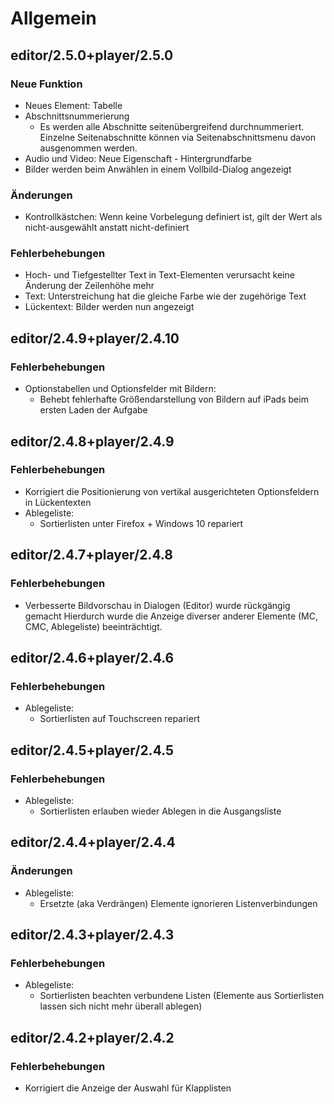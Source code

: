 Allgemein
=========
## editor/2.5.0+player/2.5.0
### Neue Funktion
- Neues Element: Tabelle
- Abschnittsnummerierung
  - Es werden alle Abschnitte seitenübergreifend durchnummeriert. Einzelne Seitenabschnitte können via Seitenabschnittsmenu davon ausgenommen werden.
- Audio und Video: Neue Eigenschaft - Hintergrundfarbe
- Bilder werden beim Anwählen in einem Vollbild-Dialog angezeigt

### Änderungen
- Kontrollkästchen: Wenn keine Vorbelegung definiert ist, gilt der Wert als nicht-ausgewählt anstatt nicht-definiert

### Fehlerbehebungen
- Hoch- und Tiefgestellter Text in Text-Elementen verursacht keine Änderung der Zeilenhöhe mehr
- Text: Unterstreichung hat die gleiche Farbe wie der zugehörige Text
- Lückentext: Bilder werden nun angezeigt


## editor/2.4.9+player/2.4.10
### Fehlerbehebungen
- Optionstabellen und Optionsfelder mit Bildern:
  - Behebt fehlerhafte Größendarstellung von Bildern auf iPads beim ersten Laden der Aufgabe


## editor/2.4.8+player/2.4.9
### Fehlerbehebungen
- Korrigiert die Positionierung von vertikal ausgerichteten Optionsfeldern in Lückentexten
- Ablegeliste:
  - Sortierlisten unter Firefox + Windows 10 repariert


## editor/2.4.7+player/2.4.8
### Fehlerbehebungen
- Verbesserte Bildvorschau in Dialogen (Editor) wurde rückgängig gemacht
  Hierdurch wurde die Anzeige diverser anderer Elemente (MC, CMC, Ablegeliste) beeinträchtigt.


## editor/2.4.6+player/2.4.6
### Fehlerbehebungen
- Ablegeliste:
  - Sortierlisten auf Touchscreen repariert


## editor/2.4.5+player/2.4.5
### Fehlerbehebungen
- Ablegeliste:
  - Sortierlisten erlauben wieder Ablegen in die Ausgangsliste


## editor/2.4.4+player/2.4.4
### Änderungen
- Ablegeliste:
  - Ersetzte (aka Verdrängen) Elemente ignorieren Listenverbindungen


## editor/2.4.3+player/2.4.3
### Fehlerbehebungen
- Ablegeliste:
  - Sortierlisten beachten verbundene Listen (Elemente aus Sortierlisten lassen sich nicht mehr überall ablegen)


## editor/2.4.2+player/2.4.2
### Fehlerbehebungen
- Korrigiert die Anzeige der Auswahl für Klapplisten
